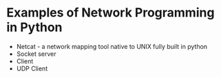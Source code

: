 # Examples of Network Programming in Python
* Netcat - a network mapping tool native to UNIX fully built in python
* Socket server 
* Client
* UDP Client

